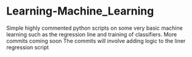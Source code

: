 # Learning-Machine_Learning
Simple highly commented python scripts on some very basic machine learning such as the regression line and training of classifiers. More commits coming soon
The commits will involve adding logic to the liner regression script
